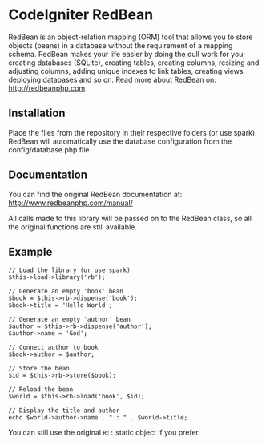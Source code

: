CodeIgniter RedBean
===================

RedBean is an object-relation mapping (ORM) tool that allows you to store objects (beans) in a database without the requirement of a mapping schema. RedBean makes your life easier by doing the dull work for you; creating databases (SQLite), creating tables, creating columns, resizing and adjusting columns, adding unique indexes to link tables, creating views, deploying databases and so on. Read more about RedBean on: http://redbeanphp.com

Installation
------------

Place the files from the repository in their respective folders (or use spark). RedBean will automatically use the database configuration from the config/database.php file.

Documentation
-------------

You can find the original RedBean documentation at: http://www.redbeanphp.com/manual/

All calls made to this library will be passed on to the RedBean class, so all the original functions are still available.

Example
-------

    // Load the library (or use spark)
    $this->load->library('rb');
    
    // Generate an empty 'book' bean
    $book = $this->rb->dispense('book');
    $book->title = 'Hello World';
    
    // Generate an empty 'author' bean
    $author = $this->rb->dispense('author');
    $author->name = 'God';
    
    // Connect author to book
    $book->author = $author;
    
    // Store the bean
    $id = $this->rb->store($book);
    
    // Reload the bean
    $world = $this->rb->load('book', $id);
    
    // Display the title and author
    echo $world->author->name . " : " . $world->title;
    
You can still use the original `R::` static object if you prefer.